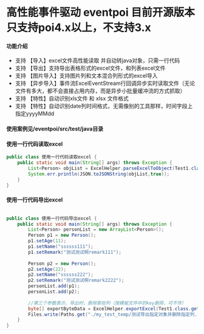 # 高性能事件驱动  eventpoi 目前开源版本只支持poi4.x以上，不支持3.x

#### 功能介绍
- 支持 【导入】excel文件高性能读取 并自动转java对象，只需一行代码
- 支持 【导出】支持导出表格形式的excel文件，和列表excel文件
- 支持 【图片导入】支持图片列和文本混合列形式的excel导入
- 支持 【异步导入】事件流ExcelEventStream行回调异步实时读取文件（无论文件有多大，都不会直接占用内存，而是异步小批量缓冲流的方式抓取）
- 支持 【特性】自动识别xls文件  和 xlsx 文件格式
- 支持 【特性】自动识别date列时间格式，无需像别的工具那样，时间字段上指定yyyyMMdd

#### 使用案例见/eventpoi/src/test/java目录
#### 使用一行代码读取excel
```java
public class 使用一行代码读取excel {
    public static void main(String[] args) throws Exception {
        List<Person> objList = ExcelHelper.parseExcelToObject(Test1.class.getResourceAsStream("demo1.xlsx"), Test1.class.getResourceAsStream("demo1Templete.xlsx"), Person.class);
        System.err.println(JSON.toJSONString(objList,true));
    }
}
```

#### 使用一行代码导出excel
```java

public class 使用一行代码导出excel {
    public static void main(String[] args) throws Exception {
        List<Person> personList = new ArrayList<Person>();
        Person p1 = new Person();
        p1.setAge(11);
        p1.setName("ssssss111");
        p1.setRemark("测试测试啊remark111");
        
        Person p2 = new Person();
        p2.setAge(22);
        p2.setName("ssssss222");
        p2.setRemark("测试测试啊remark2222");
        personList.add(p1);
        personList.add(p2);
        
        //第三个参数表示，导出时，删除那些列（按模板文件中的key删除，可不传）
        byte[] exportByteData = ExcelHelper.exportExcel(Test1.class.getResourceAsStream("demo1Templete.xlsx"), personList, "${salary}");
        Files.write(Paths.get("./my_test_temp/测试导出指定对象并删除指定列.xlsx"), exportByteData);
    }
}

```